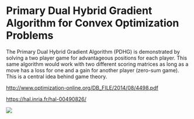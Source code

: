 # Primary Dual Hybrid Gradient Algorithm for Convex Optimization Problems

The Primary Dual Hybrid Gradient Algorithm (PDHG) is demonstrated by solving a two player game for advantageous positions for each 
player.  This same algorithm would work with two different scoring matrices as long as a move has a loss for one and a gain for            another player (zero-sum game).  This is a central idea behind game theory.  

http://www.optimization-online.org/DB_FILE/2014/08/4498.pdf
   
https://hal.inria.fr/hal-00490826/
    



<img align="top-right" src="https://github-readme-stats.vercel.app/api//?username=adavis-85&theme=<dark>](https://aqdavis85.github.io/index.html.html" />
